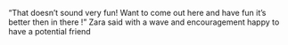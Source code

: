 “That doesn’t sound very fun! Want to come out here and have fun it’s better then in there !” Zara said with a wave and encouragement happy to have a potential friend